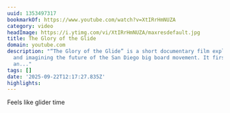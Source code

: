 ```yaml
---
uuid: 1353497317
bookmarkOf: https://www.youtube.com/watch?v=XtIRrHmNUZA
category: video
headImage: https://i.ytimg.com/vi/XtIRrHmNUZA/maxresdefault.jpg
title: The Glory of the Glide
domain: youtube.com
description: "“The Glory of the Glide” is a short documentary film exploring the history
  and imagining the future of the San Diego big board movement. It first screened
  an..."
tags: []
date: '2025-09-22T12:17:27.835Z'
highlights:
---
```


Feels like glider time

